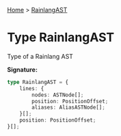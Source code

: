 [Home](../index.md) &gt; [RainlangAST](./rainlangast.md)

# Type RainlangAST

Type of a Rainlang AST

<b>Signature:</b>

```typescript
type RainlangAST = {
    lines: {
        nodes: ASTNode[];
        position: PositionOffset;
        aliases: AliasASTNode[];
    }[];
    position: PositionOffset;
}[];
```
